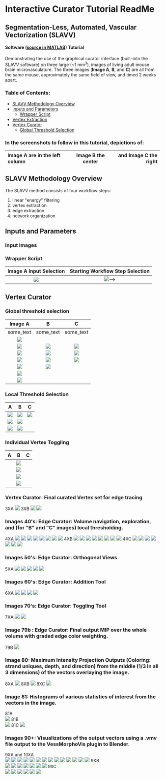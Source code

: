 # **Interactive Curator Tutorial ReadMe**
## Segmentation-Less, Automated, Vascular Vectorization (SLAVV)
#### Software ([source in MATLAB](https://github.com/UTFOIL/Vectorization-Public/blob/master/source)) Tutorial
Demonstrating the use of the graphical curator interface (built-into the SLAVV software) on three large (~1 mm<sup>3</sup>), images of living adult mouse brain microvasculature. The three images (**Image A**, **B**, and **C**) are all from the same mouse, approximately the same field of view, and timed 2 weeks apart.

### Table of Contents:
- [SLAVV Methodology Overview](https://github.com/UTFOIL/Vectorization-Public/blob/master/SLAVV_tutorial_readme.md#slavv-methodology-overview)
- [Inputs and Parameters](https://github.com/UTFOIL/Vectorization-Public/blob/master/SLAVV_tutorial_readme.md#Inputs-and-Parameters)
  - [Wrapper Script](https://github.com/UTFOIL/Vectorization-Public/blob/master/SLAVV_tutorial_readme.md#slavv-Wrapper-script)
- [Vertex Extraction](https://github.com/UTFOIL/Vectorization-Public/blob/master/SLAVV_tutorial_readme.md#slavv-Vertex-Extraction)
- [Vertex Curator](https://github.com/UTFOIL/Vectorization-Public/blob/master/SLAVV_tutorial_readme.md#slavv-Vertex-Curator)
  - [Global Threshold Selection](https://github.com/UTFOIL/Vectorization-Public/blob/master/SLAVV_tutorial_readme.md#Global-threshold-selection)

### In the screenshots to follow in this tutorial, depictions of: 
**Image A** are in the left column | **Image B** the center | and **Image C** the right
:--------------------------------- | :--------------------: | ------------------------:

## SLAVV Methodology Overview

The SLAVV method consists of four workflow steps:
1. linear "energy" filtering
2. vertex extraction
3. edge extraction
4. network organization

<!--#### [This folder](https://github.com/UTFOIL/Vectorization-Public/blob/master/tutorial/) contains the screenshots demonstrating the use of the SLAVV software on **Images A**, **B**, and **C**.-->

## Inputs and Parameters

### Input Images

<!--Images 1-2:-->
### Wrapper Script
Image A Input Selection | Starting Workflow Step Selection
:---: | :---:
![](tutorial/1.png)|![](tutorial/2.png)-->

<!--Images 10's:-->
## Vertex Curator
### Global threshold selection
Image A | B | C
:---: | :---: | :---:
some_text | some_text | some_text
![](tutorial/10.png)||
![](tutorial/11.png)|![](tutorial/10b.png)|![](tutorial/10c.png)
![](tutorial/12.png)|![](tutorial/11b.png)|![](tutorial/11c.png)
![](tutorial/14.png)|![](tutorial/12b.png)|![](tutorial/12c.png)
![](tutorial/15.png)|![](tutorial/13b.png)|
![](tutorial/16.png)||
![](tutorial/17.png)||

<!--Images 20's:--> 
### Local  Threshold Selection
A | B | C
:---: | :---: | :---:
![](tutorial/20.png)|![](tutorial/20b.png)|![](tutorial/20c.png)
![](tutorial/21.png)|![](tutorial/21b.png)|
![](tutorial/22.png)|![](tutorial/22b.png)|

### Individual Vertex Toggling
| A | B | C
| :---: | :---: | :---:
||![](tutorial/23b.png)|
||![](tutorial/24b.png)|
||![](tutorial/25b.png)|
||![](tutorial/26b.png)|

<!--Image  30's: -->
### Vertex Curator: Final curated Vertex set for edge tracing  
3XA
![](tutorial/30.png)
3XB
![](tutorial/30b.png)
![](tutorial/31b.png)
### Images 40's:   Edge Curator: Volume navigation, exploration, and (for "B" and "C" images) local thresholding.  
4XA
![](tutorial/40.png)
![](tutorial/41.png)
![](tutorial/42.png)
![](tutorial/43.png)
![](tutorial/44.png)
![](tutorial/45.png)
![](tutorial/46.png)
![](tutorial/47.png)
4XB
![](tutorial/40b.png)
![](tutorial/41b.png)
![](tutorial/42b.png)
![](tutorial/43b.png)
![](tutorial/44b.png)
![](tutorial/45b.png)
![](tutorial/46b.png)
![](tutorial/47b.png)
4XC
![](tutorial/40c.png)
![](tutorial/41c.png)
![](tutorial/42c.png)
![](tutorial/43c.png)
![](tutorial/44c.png)
![](tutorial/45c.png)
![](tutorial/46c.png)
### Images 50's:   Edge Curator: Orthogonal Views  
5XA
![](tutorial/50.png)
![](tutorial/51.png)
![](tutorial/52.png)
![](tutorial/53.png)
![](tutorial/54.png)
### Images 60's:   Edge Curator: Addition Tool  
6XA
![](tutorial/60.png)
![](tutorial/61.png)
![](tutorial/62.png)
![](tutorial/63.png)
### Images 70's:   Edge Curator: Toggling Tool  
7XA
![](tutorial/70.png)
![](tutorial/71.png)
### Image  79b :   Edge Curator: Final output MIP over the whole volume with graded edge color weighting.  
79B
![](tutorial/79b.png)

### Image    80: Maximum Intensity Projection Outputs (Coloring: strand uniques, depth, and direction) from the middle (1/3 in all 3 dimensions) of the vectors overlaying the image.  
8XA
![](tutorial/80.png)
8XB
![](tutorial/80b.png)
8XC
![](tutorial/80c.png)

### Image    81: Histograms of various statistics of interest from the vectors in the image.  
81A  
![](tutorial/81.png)
81B  
![](tutorial/81b.png)
81C
![](tutorial/81c.png)

### Images  90+: Visualizations of the output vectors using a .vmv file output to the VessMorphoVis plugin to Blender.  
9XA and 10XA  
![](tutorial/90.png)
![](tutorial/91.png)
![](tutorial/92.png)
![](tutorial/93.png)
![](tutorial/94.png)
![](tutorial/95.png)
![](tutorial/96.png)
![](tutorial/97.png)
![](tutorial/98.png)
![](tutorial/99.png)
![](tutorial/100.png)
![](tutorial/101.png)
![](tutorial/102.png)
![](tutorial/103.png)
9XB  
![](tutorial/90b.png)
![](tutorial/91b.png)
![](tutorial/92b.png)
![](tutorial/93b.png)
![](tutorial/94b.png)
![](tutorial/95b.png)
![](tutorial/96b.png)
9XC  
![](tutorial/90c.png)
![](tutorial/91c.png)
![](tutorial/92c.png)
![](tutorial/93c.png)
![](tutorial/94c.png)
![](tutorial/95c.png)

